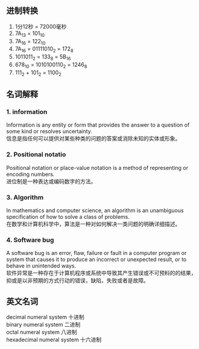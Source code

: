 ## 进制转换
1. 1分12秒 = 72000毫秒
2. 7A<sub>13</sub> = 101<sub>10</sub>
3. 7A<sub>16</sub> = 122<sub>10</sub>
4. 7A<sub>16</sub> = 01111010<sub>2</sub> = 172<sub>8</sub>
5. 1011011<sub>2</sub> = 133<sub>8</sub> = 5B<sub>16</sub>
6. 678<sub>10</sub> = 1010100110<sub>2</sub> = 1246<sub>8</sub>
7. 111<sub>2</sub> + 101<sub>2</sub> = 1100<sub>2</sub>

## 名词解释

### 1. information
Information is any entity or form that provides the answer to a question of some kind or resolves uncertainty.<br>
信息是指任何可以提供对某些种类的问题的答案或消除未知的实体或形象。

### 2. Positional notatio
Positional notation or place-value notation is a method of representing or encoding numbers. <br>
进位制是一种表达或编码数字的方法。

### 3. Algorithm
In mathematics and computer science, an algorithm is an unambiguous specification of how to solve a class of problems.<br>
在数学和计算机科学中，算法是一种对如何解决一类问题的明确详细描述。

### 4. Software bug
A software bug is an error, flaw, failure or fault in a computer program or system that causes it to produce an incorrect or unexpected result, or to behave in unintended ways.<br>
软件异常是一种存在于计算机程序或系统中导致其产生错误或不可预料的的结果，抑或是以非预期的方式行动的错误，缺陷，失败或者是故障。


## 英文名词
decimal numeral system 十进制<br>
binary numeral system 二进制<br>
octal numeral system 八进制<br>
hexadecimal numeral system 十六进制